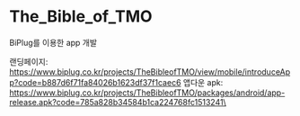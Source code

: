 # The_Bible_of_TMO
BiPlug를 이용한 app 개발

랜딩페이지: https://www.biplug.co.kr/projects/TheBibleofTMO/view/mobile/introduceApp?code=b887d6f71fa84026b1623df37f1caec6
앱다운 apk: https://www.biplug.co.kr/projects/TheBibleofTMO/packages/android/app-release.apk?code=785a828b34584b1ca224768fc1513241\
